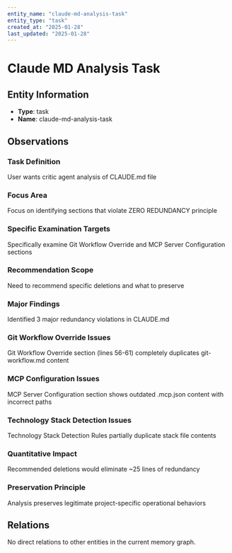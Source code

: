 ```yaml
---
entity_name: "claude-md-analysis-task"
entity_type: "task"
created_at: "2025-01-28"
last_updated: "2025-01-28"
---
```


# Claude MD Analysis Task

## Entity Information
- **Type**: task
- **Name**: claude-md-analysis-task

## Observations

### Task Definition
User wants critic agent analysis of CLAUDE.md file

### Focus Area
Focus on identifying sections that violate ZERO REDUNDANCY principle

### Specific Examination Targets
Specifically examine Git Workflow Override and MCP Server Configuration sections

### Recommendation Scope
Need to recommend specific deletions and what to preserve

### Major Findings
Identified 3 major redundancy violations in CLAUDE.md

### Git Workflow Override Issues
Git Workflow Override section (lines 56-61) completely duplicates git-workflow.md content

### MCP Configuration Issues
MCP Server Configuration section shows outdated .mcp.json content with incorrect paths

### Technology Stack Detection Issues
Technology Stack Detection Rules partially duplicate stack file contents

### Quantitative Impact
Recommended deletions would eliminate ~25 lines of redundancy

### Preservation Principle
Analysis preserves legitimate project-specific operational behaviors

## Relations
No direct relations to other entities in the current memory graph.